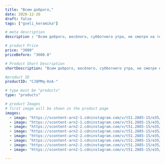```yaml
---
title: "Всем доброго,"
date: 2020-12-26
draft: false
tags: ["gveli_keramika"]

# meta description
description : "Всем доброго, весёлого, субботнего утра, не смотря на то, что сегодня рабочий день!"

# product Price
price: "3000"
priceBefore: "3600.0"

# Product Short Description
shortDescription: "Всем доброго, весёлого, субботнего утра, не смотря на то, что сегодня рабочий день!"

#product ID
productID: "CJQPMq-HzA-"

# type must be "products"
type: "products"

# product Images
# first image will be shown in the product page
images:
  - image: "https://scontent-arn2-1.cdninstagram.com/v/t51.2885-15/e35/133783820_409001020247111_7302298941757748840_n.jpg?se=7&tp=1&_nc_ht=scontent-arn2-1.cdninstagram.com&_nc_cat=111&_nc_ohc=A0NLsZYG7ZQAX9DveV1&oh=439e266697edd52fc6cbd0b5ee857554&oe=606E3881&ig_cache_key=MjQ3MjU0MzAzMzk3NzgyOTA4Ng%3D%3D.2"
  - image: "https://scontent-arn2-1.cdninstagram.com/v/t51.2885-15/e35/132499055_400644994711069_560635014851188845_n.jpg?se=7&tp=1&_nc_ht=scontent-arn2-1.cdninstagram.com&_nc_cat=101&_nc_ohc=hMXn0k5YG7sAX-wOBD_&oh=7329672d4e82fb7bc68fd452b92d3465&oe=606F6E5A&ig_cache_key=MjQ3MjU0MzAzNDAxMTMwOTI0OA%3D%3D.2"
  - image: "https://scontent-arn2-2.cdninstagram.com/v/t51.2885-15/e35/132887954_813899282493248_980846902196265773_n.jpg?se=7&tp=1&_nc_ht=scontent-arn2-2.cdninstagram.com&_nc_cat=108&_nc_ohc=UpkB4hIEvVQAX9wr9d3&oh=9f6d59a4f0cc0e07bce4232458bd7268&oe=606F232E&ig_cache_key=MjQ3MjU0MzAzMzk4NjI2OTU5NQ%3D%3D.2"
  - image: "https://scontent-arn2-2.cdninstagram.com/v/t51.2885-15/e35/132602229_228637692113756_763674892252772611_n.jpg?se=7&tp=1&_nc_ht=scontent-arn2-2.cdninstagram.com&_nc_cat=108&_nc_ohc=5AHvFGsiaycAX_faDMM&oh=abab4cb43c67a3a3d5b3b509d4d4190a&oe=606E1927&ig_cache_key=MjQ3MjU0MzAzMzk1MjgxMjkzNA%3D%3D.2"
  - image: "https://scontent-arn2-2.cdninstagram.com/v/t51.2885-15/e35/132738809_232332498285560_775874196189261956_n.jpg?se=7&tp=1&_nc_ht=scontent-arn2-2.cdninstagram.com&_nc_cat=108&_nc_ohc=hKJlDD61KN8AX90dKrr&oh=e96d7860da9046b062d33be3e71ed2e9&oe=606E41E5&ig_cache_key=MjQ3MjU0MzAzNDAwMzAwMjEyMg%3D%3D.2"
  - image: "https://scontent-arn2-1.cdninstagram.com/v/t51.2885-15/e35/132681426_394828968405302_4493300686732271622_n.jpg?se=7&tp=1&_nc_ht=scontent-arn2-1.cdninstagram.com&_nc_cat=102&_nc_ohc=dUwNQbH_je8AX_Apeds&oh=0e77d1cdbe91a9c0de47d6bd26fc8baa&oe=606FA3AA&ig_cache_key=MjQ3MjU0MzAzMzk2OTQ0MzY4Mg%3D%3D.2"
  - image: "https://scontent-arn2-2.cdninstagram.com/v/t51.2885-15/e35/132946805_882745029210821_1995989916889307899_n.jpg?se=7&tp=1&_nc_ht=scontent-arn2-2.cdninstagram.com&_nc_cat=105&_nc_ohc=3FJuWImUq1cAX-72Dre&oh=95d5edc9c884b76576d0482e8e5d5f6b&oe=606D8F7E&ig_cache_key=MjQ3MjU0MzAzNDAxOTg5NzA0NQ%3D%3D.2"
  - image: "https://scontent-arn2-1.cdninstagram.com/v/t51.2885-15/e35/132805570_2503885139914311_1741168549279074195_n.jpg?se=7&tp=1&_nc_ht=scontent-arn2-1.cdninstagram.com&_nc_cat=103&_nc_ohc=pItun5KoGLcAX_RaW7x&oh=632772135964739e31418999b573b0be&oe=606D9925&ig_cache_key=MjQ3MjU0MzAzMzk5NDUzMzk1OA%3D%3D.2"

---
```

